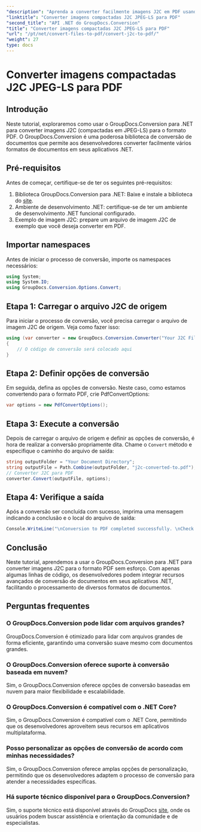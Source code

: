 ```yaml
---
"description": "Aprenda a converter facilmente imagens J2C em PDF usando o GroupDocs.Conversion para .NET, simplificando seu processo de manuseio de documentos."
"linktitle": "Converter imagens compactadas J2C JPEG-LS para PDF"
"second_title": "API .NET do GroupDocs.Conversion"
"title": "Converter imagens compactadas J2C JPEG-LS para PDF"
"url": "/pt/net/convert-files-to-pdf/convert-j2c-to-pdf/"
"weight": 27
type: docs
---
```

# Converter imagens compactadas J2C JPEG-LS para PDF

## Introdução
Neste tutorial, exploraremos como usar o GroupDocs.Conversion para .NET para converter imagens J2C (compactadas em JPEG-LS) para o formato PDF. O GroupDocs.Conversion é uma poderosa biblioteca de conversão de documentos que permite aos desenvolvedores converter facilmente vários formatos de documentos em seus aplicativos .NET.
## Pré-requisitos
Antes de começar, certifique-se de ter os seguintes pré-requisitos:
1. Biblioteca GroupDocs.Conversion para .NET: Baixe e instale a biblioteca do [site](https://releases.groupdocs.com/conversion/net/).
2. Ambiente de desenvolvimento .NET: certifique-se de ter um ambiente de desenvolvimento .NET funcional configurado.
3. Exemplo de imagem J2C: prepare um arquivo de imagem J2C de exemplo que você deseja converter em PDF.

## Importar namespaces
Antes de iniciar o processo de conversão, importe os namespaces necessários:
```csharp
using System;
using System.IO;
using GroupDocs.Conversion.Options.Convert;
```
## Etapa 1: Carregar o arquivo J2C de origem
Para iniciar o processo de conversão, você precisa carregar o arquivo de imagem J2C de origem. Veja como fazer isso:
```csharp
using (var converter = new GroupDocs.Conversion.Converter("Your J2C File Path"))
{
    // O código de conversão será colocado aqui
}
```
## Etapa 2: Definir opções de conversão
Em seguida, defina as opções de conversão. Neste caso, como estamos convertendo para o formato PDF, crie PdfConvertOptions:
```csharp
var options = new PdfConvertOptions();
```
## Etapa 3: Execute a conversão
Depois de carregar o arquivo de origem e definir as opções de conversão, é hora de realizar a conversão propriamente dita. Chame o `Convert` método e especifique o caminho do arquivo de saída:
```csharp
string outputFolder = "Your Document Directory";
string outputFile = Path.Combine(outputFolder, "j2c-converted-to.pdf");
// Converter J2C para PDF
converter.Convert(outputFile, options);
```
## Etapa 4: Verifique a saída
Após a conversão ser concluída com sucesso, imprima uma mensagem indicando a conclusão e o local do arquivo de saída:
```csharp
Console.WriteLine("\nConversion to PDF completed successfully. \nCheck output in {0}", outputFolder);
```

## Conclusão
Neste tutorial, aprendemos a usar o GroupDocs.Conversion para .NET para converter imagens J2C para o formato PDF sem esforço. Com apenas algumas linhas de código, os desenvolvedores podem integrar recursos avançados de conversão de documentos em seus aplicativos .NET, facilitando o processamento de diversos formatos de documentos.
## Perguntas frequentes
### O GroupDocs.Conversion pode lidar com arquivos grandes?
GroupDocs.Conversion é otimizado para lidar com arquivos grandes de forma eficiente, garantindo uma conversão suave mesmo com documentos grandes.
### O GroupDocs.Conversion oferece suporte à conversão baseada em nuvem?
Sim, o GroupDocs.Conversion oferece opções de conversão baseadas em nuvem para maior flexibilidade e escalabilidade.
### O GroupDocs.Conversion é compatível com o .NET Core?
Sim, o GroupDocs.Conversion é compatível com o .NET Core, permitindo que os desenvolvedores aproveitem seus recursos em aplicativos multiplataforma.
### Posso personalizar as opções de conversão de acordo com minhas necessidades?
Sim, o GroupDocs.Conversion oferece amplas opções de personalização, permitindo que os desenvolvedores adaptem o processo de conversão para atender a necessidades específicas.
### Há suporte técnico disponível para o GroupDocs.Conversion?
Sim, o suporte técnico está disponível através do GroupDocs [site](https://forum.groupdocs.com/c/conversion/11), onde os usuários podem buscar assistência e orientação da comunidade e de especialistas.